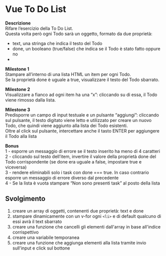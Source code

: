 Vue To Do List
===
**Descrizione**  
Rifare l’esercizio della To Do List.   
Questa volta però ogni Todo sarà un oggetto, formato da due proprietà:  
- text, una stringa che indica il testo del Todo  
- done, un booleano (true/false) che indica se il Todo è stato fatto oppure no
-   
**Milestone 1**   
Stampare all’interno di una lista HTML un item per ogni Todo.  
Se la proprietà done è uguale a true, visualizzare il testo del Todo sbarrato.
  
**Milestone 2**  
Visualizzare a fianco ad ogni item ha una “x”: cliccando su di essa, il Todo viene rimosso dalla lista.

**Milestone 3**  
Predisporre un campo di input testuale e un pulsante “aggiungi”: cliccando sul pulsante, il testo digitato viene letto e utilizzato per creare un nuovo Todo, che quindi viene aggiunto alla lista dei Todo esistenti.  
Oltre al click sul pulsante, intercettare anche il tasto ENTER per aggiungere il Todo alla lista  

**Bonus**  
1 - esporre un messaggio di errore se il testo inserito ha meno di 4 caratteri  
2 - cliccando sul testo dell’item, invertire il valore della proprietà done del Todo corrispondente (se done era uguale a false, impostare true e viceversa)  
3 - rendere eliminabili solo i task con done === true. In caso contrario esporre un messaggio di errore diverso dal precedente  
4 - Se la lista è vuota stampare “Non sono presenti task” al posto della lista 

## Svolgimento
1. creare un array di oggetti, contenenti due proprietà: text e done
2. stampare dinamicamente con un v-for ogni `<li>` e di default qualcuno di essi avrà il text sbarrato
3. creare una funzione che cancelli gli elementi dall'array in base all'indice corrispettivo
4. creare una variabile temporanea
5. creare una funzione che aggiunga elementi alla lista tramite invio sull'input e click sul bottone
